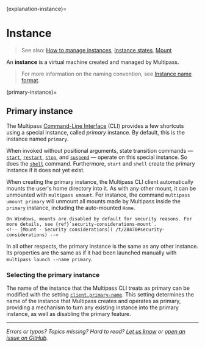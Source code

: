 (explanation-instance)=
# Instance

> See also: [How to manage instances](/how-to-guides/manage-instances/index), [Instance states](/reference/instance-states), [Mount](/explanation/mount)

An **instance** is a virtual machine created and managed by Multipass. 

> For more information on the naming convention, see [Instance name format](/reference/instance-name-format).

(primary-instance)=
## Primary instance

The Multipass [Command-Line Interface](/reference/command-line-interface/index) (CLI) provides a few shortcuts using a special instance, called *primary* instance. By default, this is the instance named `primary`.

When invoked without positional arguments, state transition commands — [`start`](/reference/command-line-interface/start), [`restart`](/reference/command-line-interface/restart), [`stop`](/reference/command-line-interface/stop), and [`suspend`](/reference/command-line-interface/suspend) — operate on this special instance. So does the [`shell`](/reference/command-line-interface/shell) command. Furthermore, `start` and `shell` create the primary instance if it does not yet exist. 

When creating the primary instance, the Multipass CLI client automatically mounts the user's home directory into it. As with any other mount, it can be unmounted with `multipass umount`. For instance, the command `multipass umount primary` will unmount all mounts made by Multipass inside the `primary` instance, including the auto-mounted `Home`. 

```{note}
On Windows, mounts are disabled by default for security reasons. For more details, see {ref}`security-considerations-mount`.
<!-- [Mount - Security considerations]( /t/28470#security-considerations) -->
```

In all other respects, the primary instance is the same as any other instance. Its properties are the same as if it had been launched manually with `multipass launch --name primary`.

### Selecting the primary instance

The name of the instance that the Multipass CLI treats as primary can be modified with the setting [`client.primary-name`](/reference/settings/client-primary-name). This setting determines the name of the instance that Multipass creates and operates as primary, providing a mechanism to turn any existing instance into the primary instance, as well as disabling the primary feature.

---

*Errors or typos? Topics missing? Hard to read? <a href="https://docs.google.com/forms/d/e/1FAIpQLSd0XZDU9sbOCiljceh3rO_rkp6vazy2ZsIWgx4gsvl_Sec4Ig/viewform?usp=pp_url&entry.317501128=https://canonical.com/multipass/docs/instance" target="_blank">Let us know</a> or <a href="https://github.com/canonical/multipass/issues/new/choose" target="_blank">open an issue on GitHub</a>.*

